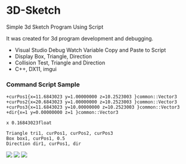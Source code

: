 # 3D-Sketch
Simple 3d Sketch Program Using Script

It was created for 3d program development and debugging.

- Visual Studio Debug Watch Variable Copy and Paste to Script
- Display Box, Triangle, Direction
- Collision Test, Triangle and Direction
- C++, DX11, imgui


### Command Script Sample
~~~~
+curPos1{x=11.6843023 y=1.00000000 z=10.2523003 }common::Vector3
+curPos2{x=20.6843023 y=1.00000000 z=10.2523003 }common::Vector3
+curPos3{x=11.6843023 y=10.00000000 z=10.2523003 }common::Vector3
+dir{x=1 y=0.00000000 z=1 }common::Vector3

x 0.16843023float

Triangle tri1, curPos1, curPos2, curPos3
Box box1, curPos1, 0.5
Direction dir1, curPos1, dir
~~~~

![](https://github.com/jjuiddong/3D-Sketch/blob/master/doc/3dscatch.png?raw=true)
![](https://github.com/jjuiddong/3D-Sketch/blob/master/doc/3dsketch1.png?raw=true)
![](https://github.com/jjuiddong/3D-Sketch/blob/master/doc/3dsketch2.png?raw=true)
